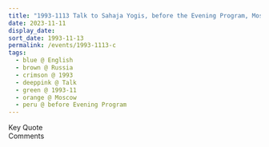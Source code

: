 ```yaml
---
title: "1993-1113 Talk to Sahaja Yogis, before the Evening Program, Moscow, Russia"
date: 2023-11-11
display_date: 
sort_date: 1993-11-13
permalink: /events/1993-1113-c
tags:
  - blue @ English
  - brown @ Russia
  - crimson @ 1993
  - deeppink @ Talk
  - green @ 1993-11
  - orange @ Moscow
  - peru @ before Evening Program
---
```


<wave-list>
  <list-title color="green" width="75">Key Quote</list-title>
  <list-item color="BlanchedAlmond"  width="200"></list-item>
  <list-item color="Lavender"></list-item>
  <list-item color="BlanchedAlmond"></list-item>
</wave-list>

<br>

<wave-list>
  <list-title color="green" width="75">Comments</list-title>
  <list-item color="BlanchedAlmond"  width="200"></list-item>
  <list-item color="Lavender"></list-item>
  <list-item color="BlanchedAlmond"></list-item>
</wave-list>